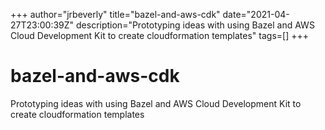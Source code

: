 +++
    author="jrbeverly"
    title="bazel-and-aws-cdk"
    date="2021-04-27T23:00:39Z"
    description="Prototyping ideas with using Bazel and AWS Cloud Development Kit to create cloudformation templates"
    tags=[]
    +++
    
# bazel-and-aws-cdk

Prototyping ideas with using Bazel and AWS Cloud Development Kit to create cloudformation templates
